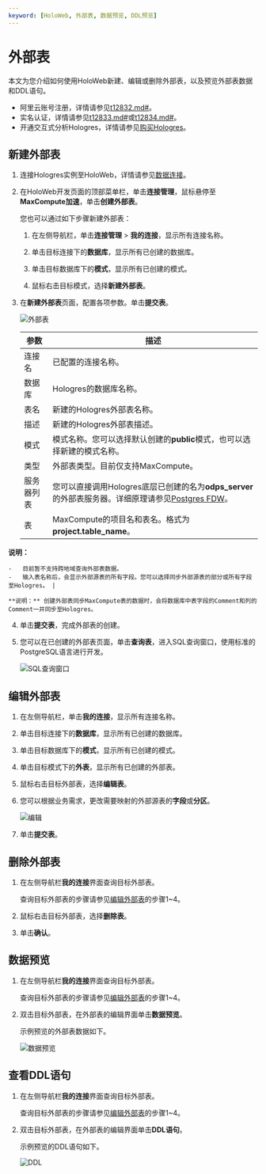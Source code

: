 ```yaml
---
keyword: [HoloWeb, 外部表, 数据预览, DDL预览]
---
```


# 外部表

本文为您介绍如何使用HoloWeb新建、编辑或删除外部表，以及预览外部表数据和DDL语句。

-   阿里云账号注册，详情请参见[t12832.md\#]()。
-   实名认证，详情请参见[t12833.md\#]()或[t12834.md\#]()。
-   开通交互式分析Hologres，详情请参见[购买Hologres](/cn.zh-CN/准备工作/购买Hologres.md)。

## 新建外部表

1.  连接Hologres实例至HoloWeb，详情请参见[数据连接](/cn.zh-CN/连接开发工具/HoloWeb/连接管理/数据连接.md)。

2.  在HoloWeb开发页面的顶部菜单栏，单击**连接管理**，鼠标悬停至**MaxCompute加速**，单击**创建外部表**。

    您也可以通过如下步骤新建外部表：

    1.  在左侧导航栏，单击**连接管理** \> **我的连接**，显示所有连接名称。

    2.  单击目标连接下的**数据库**，显示所有已创建的数据库。

    3.  单击目标数据库下的**模式**，显示所有已创建的模式。

    4.  鼠标右击目标模式，选择**新建外部表**。

3.  在**新建外部表**页面，配置各项参数。单击**提交表**。

    ![外部表](https://static-aliyun-doc.oss-accelerate.aliyuncs.com/assets/img/zh-CN/6987631061/p132279.png)

    |参数|描述|
    |--|--|
    |连接名|已配置的连接名称。|
    |数据库|Hologres的数据库名称。|
    |表名|新建的Hologres外部表名称。|
    |描述|新建的Hologres外部表描述。|
    |模式|模式名称。您可以选择默认创建的**public**模式，也可以选择新建的模式名称。 |
    |类型|外部表类型。目前仅支持MaxCompute。 |
    |服务器列表|您可以直接调用Hologres底层已创建的名为**odps\_server**的外部表服务器。详细原理请参见[Postgres FDW](https://www.postgresql.org/docs/11/postgres-fdw.html?spm=a2c4g.11186623.2.11.7e476020Gyif3k)。|
    |表|MaxCompute的项目名和表名。格式为**project.table\_name**。

**说明：**

    -   目前暂不支持跨地域查询外部表数据。
    -   输入表名称后，会显示外部源表的所有字段。您可以选择同步外部源表的部分或所有字段至Hologres。 |

    **说明：** 创建外部表同步MaxCompute表的数据时，会将数据库中表字段的Comment和列的Comment一并同步至Hologres。

4.  单击**提交表**，完成外部表的创建。

5.  您可以在已创建的外部表页面，单击**查询表**，进入SQL查询窗口，使用标准的PostgreSQL语言进行开发。

    ![SQL查询窗口](https://static-aliyun-doc.oss-accelerate.aliyuncs.com/assets/img/zh-CN/5441731061/p171289.png)


## 编辑外部表

1.  在左侧导航栏，单击**我的连接**，显示所有连接名称。

2.  单击目标连接下的**数据库**，显示所有已创建的数据库。

3.  单击目标数据库下的**模式**，显示所有已创建的模式。

4.  单击目标模式下的**外表**，显示所有已创建的外部表。

5.  鼠标右击目标外部表，选择**编辑表**。

6.  您可以根据业务需求，更改需要映射的外部源表的**字段**或**分区**。

    ![编辑](https://static-aliyun-doc.oss-accelerate.aliyuncs.com/assets/img/zh-CN/6987631061/p132300.png)

7.  单击**提交表**。


## 删除外部表

1.  在左侧导航栏**我的连接**界面查询目标外部表。

    查询目标外部表的步骤请参见[编辑外部表](#section_ppd_18h_f0e)的步骤1~4。

2.  鼠标右击目标外部表，选择**删除表**。

3.  单击**确认**。


## 数据预览

1.  在左侧导航栏**我的连接**界面查询目标外部表。

    查询目标外部表的步骤请参见[编辑外部表](#section_ppd_18h_f0e)的步骤1~4。

2.  双击目标外部表，在外部表的编辑界面单击**数据预览**。

    示例预览的外部表数据如下。

    ![数据预览](https://static-aliyun-doc.oss-accelerate.aliyuncs.com/assets/img/zh-CN/2905631061/p132309.png)


## 查看DDL语句

1.  在左侧导航栏**我的连接**界面查询目标外部表。

    查询目标外部表的步骤请参见[编辑外部表](#section_ppd_18h_f0e)的步骤1~4。

2.  双击目标外部表，在外部表的编辑界面单击**DDL语句**。

    示例预览的DDL语句如下。

    ![DDL](https://static-aliyun-doc.oss-accelerate.aliyuncs.com/assets/img/zh-CN/2905631061/p132312.png)


